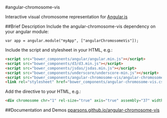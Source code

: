 #angular-chromosome-vis

Interactive visual chromosome representation for [Angular.js](http://angularjs.org/) 

##Brief Description
Include the angular-chromosome-vis dependency on your angular module:

```
var app = angular.module("myApp", ["angularChromosomeVis"]);
```

Include the script and stylesheet in your HTML, e.g.:

```html
<script src="bower_components/angular/angular.min.js"></script>
<script src="bower_components/d3/d3.min.js"></script>
<script src="bower_components/jsdas/jsdas.min.js"></script>
<script src="bower_components/underscore/underscore-min.js"></script>
<script src="bower_components/angular-chromosome-vis/angular-chromosome-vis.js"></script>
<link rel="stylesheet" href="bower_components/angular-chromosome-vis.css" />
```

Add the directive to your HTML, e.g.:

```html
<div chromosome chr="1" rel-size="true" axis="true" assembly="37" width='850' height="20" mode="multi"></div>
```

##Documentation and Demos
[pparsons.github.io/angular-chromosome-vis](http://pparsons.github.io/angular-chromosome-vis)